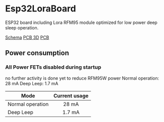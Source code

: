 # Esp32LoraBoard
ESP32 board including Lora RFM95 module optimized for low power deep sleep operation.

[Schema](../blob/master/kicad/images_V1.1/Esp32LoraBoard_Kicad_Schema_V1.1.pdf)
[PCB 3D](../blob/master/kicad/images_V1.1/Esp32LoraBoard_Kicad_PCB_3D_V1.1.png)
[PCB](../blob/master/kicad/images_V1.1/Esp32LoraBoard_Kicad_PCB_V1.1.png)


## Power consumption

### All Power FETs disabled during startup
no further activity is done yet to reduce RFM95W power
Normal operation:   28 mA
Deep Leep:          1.7 mA

| Mode              | Current usage |
| ----------------- |:-------------:|
| Normal operation  | 28 mA         |
| Deep Leep         | 1.7 mA        |